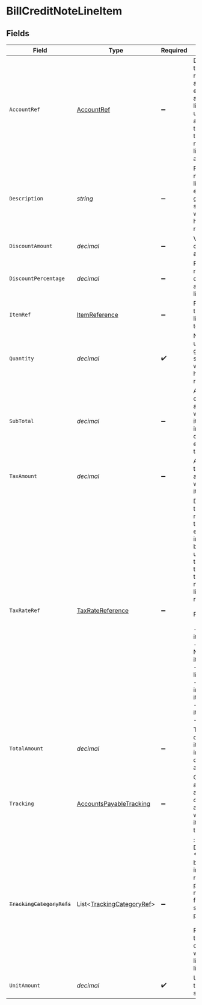 # BillCreditNoteLineItem


## Fields

| Field                                                                                                                                                                                                                                                                                               | Type                                                                                                                                                                                                                                                                                                | Required                                                                                                                                                                                                                                                                                            | Description                                                                                                                                                                                                                                                                                         |
| --------------------------------------------------------------------------------------------------------------------------------------------------------------------------------------------------------------------------------------------------------------------------------------------------- | --------------------------------------------------------------------------------------------------------------------------------------------------------------------------------------------------------------------------------------------------------------------------------------------------- | --------------------------------------------------------------------------------------------------------------------------------------------------------------------------------------------------------------------------------------------------------------------------------------------------- | --------------------------------------------------------------------------------------------------------------------------------------------------------------------------------------------------------------------------------------------------------------------------------------------------- |
| `AccountRef`                                                                                                                                                                                                                                                                                        | [AccountRef](../../Models/Shared/AccountRef.md)                                                                                                                                                                                                                                                     | :heavy_minus_sign:                                                                                                                                                                                                                                                                                  | Data types that reference an account, for example bill and invoice line items, use an accountRef that includes the ID and name of the linked account.                                                                                                                                               |
| `Description`                                                                                                                                                                                                                                                                                       | *string*                                                                                                                                                                                                                                                                                            | :heavy_minus_sign:                                                                                                                                                                                                                                                                                  | Friendly name of each line item. For example, the goods or service for which credit has been received.                                                                                                                                                                                              |
| `DiscountAmount`                                                                                                                                                                                                                                                                                    | *decimal*                                                                                                                                                                                                                                                                                           | :heavy_minus_sign:                                                                                                                                                                                                                                                                                  | Value of any discounts applied.                                                                                                                                                                                                                                                                     |
| `DiscountPercentage`                                                                                                                                                                                                                                                                                | *decimal*                                                                                                                                                                                                                                                                                           | :heavy_minus_sign:                                                                                                                                                                                                                                                                                  | Percentage rate of any discount applied to the line item.                                                                                                                                                                                                                                           |
| `ItemRef`                                                                                                                                                                                                                                                                                           | [ItemReference](../../Models/Shared/ItemReference.md)                                                                                                                                                                                                                                               | :heavy_minus_sign:                                                                                                                                                                                                                                                                                  | Reference to the item the line is linked to.                                                                                                                                                                                                                                                        |
| `Quantity`                                                                                                                                                                                                                                                                                          | *decimal*                                                                                                                                                                                                                                                                                           | :heavy_check_mark:                                                                                                                                                                                                                                                                                  | Number of units of the goods or service for which credit has been received.                                                                                                                                                                                                                         |
| `SubTotal`                                                                                                                                                                                                                                                                                          | *decimal*                                                                                                                                                                                                                                                                                           | :heavy_minus_sign:                                                                                                                                                                                                                                                                                  | Amount of credit associated with the line item, including discounts but excluding tax.                                                                                                                                                                                                              |
| `TaxAmount`                                                                                                                                                                                                                                                                                         | *decimal*                                                                                                                                                                                                                                                                                           | :heavy_minus_sign:                                                                                                                                                                                                                                                                                  | Amount of tax associated with the line item.                                                                                                                                                                                                                                                        |
| `TaxRateRef`                                                                                                                                                                                                                                                                                        | [TaxRateReference](../../Models/Shared/TaxRateReference.md)                                                                                                                                                                                                                                         | :heavy_minus_sign:                                                                                                                                                                                                                                                                                  | Data types that reference a tax rate, for example invoice and bill line items, use a taxRateRef that includes the ID and name of the linked tax rate.<br/><br/>Found on:<br/><br/>- Bill line items<br/>- Bill Credit Note line items<br/>- Credit Note line items<br/>- Direct incomes line items<br/>- Invoice line items<br/>- Items |
| `TotalAmount`                                                                                                                                                                                                                                                                                       | *decimal*                                                                                                                                                                                                                                                                                           | :heavy_minus_sign:                                                                                                                                                                                                                                                                                  | Total amount of the line item, including discounts and tax.                                                                                                                                                                                                                                         |
| `Tracking`                                                                                                                                                                                                                                                                                          | [AccountsPayableTracking](../../Models/Shared/AccountsPayableTracking.md)                                                                                                                                                                                                                           | :heavy_minus_sign:                                                                                                                                                                                                                                                                                  | Categories, and a project and customer, against which the item is tracked.                                                                                                                                                                                                                          |
| ~~`TrackingCategoryRefs`~~                                                                                                                                                                                                                                                                          | List<[TrackingCategoryRef](../../Models/Shared/TrackingCategoryRef.md)>                                                                                                                                                                                                                             | :heavy_minus_sign:                                                                                                                                                                                                                                                                                  | : warning: ** DEPRECATED **: This will be removed in a future release, please migrate away from it as soon as possible.<br/><br/>Reference to the tracking categories to which the line item is linked.                                                                                             |
| `UnitAmount`                                                                                                                                                                                                                                                                                        | *decimal*                                                                                                                                                                                                                                                                                           | :heavy_check_mark:                                                                                                                                                                                                                                                                                  | Unit price of the goods or service.                                                                                                                                                                                                                                                                 |